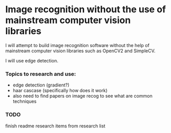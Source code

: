 # Image recognition without the use of mainstream computer vision libraries

I will attempt to build image recognition software without the help of mainstream computer vision libraries such as OpenCV2 and SimpleCV.

I will use edge detection.

### Topics to research and use:
- edge detection (gradient?)
- haar cascase (specifically how does it work)
- also need to find papers on image recog to see what are common techniques

### TODO
finish readme
research items from research list
